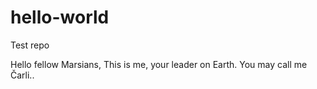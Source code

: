 # hello-world
Test repo

Hello fellow Marsians, 
This is me, your leader on Earth. You may call me Čarli.. 
